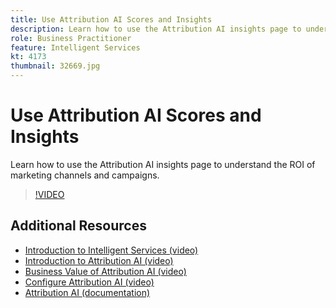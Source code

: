 ```yaml
---
title: Use Attribution AI Scores and Insights
description: Learn how to use the Attribution AI insights page to understand the ROI of marketing channels and campaigns
role: Business Practitioner
feature: Intelligent Services
kt: 4173
thumbnail: 32669.jpg
---
```


# Use Attribution AI Scores and Insights

Learn how to use the Attribution AI insights page to understand the ROI of marketing channels and campaigns.

>[!VIDEO](https://video.tv.adobe.com/v/32669?quality=12&learn=on)


## Additional Resources

* [Introduction to Intelligent Services (video)](introduction-to-intelligent-services.md)
* [Introduction to Attribution AI (video)](introduction-to-attribution-ai.md)
* [Business Value of Attribution AI (video)](business-value-of-attribution-ai.md)
* [Configure Attribution AI (video)](configure-attribution-ai.md)
* [Attribution AI (documentation)](https://docs.adobe.com/content/help/en/experience-platform/intelligent-services/attribution-ai/overview.html)